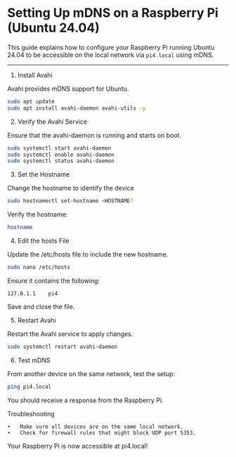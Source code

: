 

# Setting Up mDNS on a Raspberry Pi (Ubuntu 24.04)

This guide explains how to configure your Raspberry Pi running Ubuntu 24.04 to be accessible on the local network via `pi4.local` using mDNS.

---

1. Install Avahi

Avahi provides mDNS support for Ubuntu.

```bash
sudo apt update
sudo apt install avahi-daemon avahi-utils -y
```

2. Verify the Avahi Service

Ensure that the avahi-daemon is running and starts on boot.

```bash
sudo systemctl start avahi-daemon
sudo systemctl enable avahi-daemon
sudo systemctl status avahi-daemon
```

3. Set the Hostname

Change the hostname to identify the device

```bash
sudo hostnamectl set-hostname <HOSTNAME?
```

Verify the hostname:
```bash
hostname
```

4. Edit the hosts File

Update the /etc/hosts file to include the new hostname.

```bash
sudo nano /etc/hosts
```

Ensure it contains the following:

```
127.0.1.1    pi4
```

Save and close the file.

5. Restart Avahi

Restart the Avahi service to apply changes.

```bash
sudo systemctl restart avahi-daemon
```

6. Test mDNS

From another device on the same network, test the setup:

```bash
ping pi4.local
```

You should receive a response from the Raspberry Pi.

Troubleshooting

	•	Make sure all devices are on the same local network.
	•	Check for firewall rules that might block UDP port 5353.

Your Raspberry Pi is now accessible at pi4.local!

